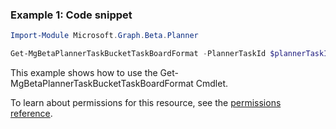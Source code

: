 ### Example 1: Code snippet

```powershellImport-Module Microsoft.Graph.Beta.Planner

Get-MgBetaPlannerTaskBucketTaskBoardFormat -PlannerTaskId $plannerTaskId
```
This example shows how to use the Get-MgBetaPlannerTaskBucketTaskBoardFormat Cmdlet.
To learn about permissions for this resource, see the [permissions reference](/graph/permissions-reference).

